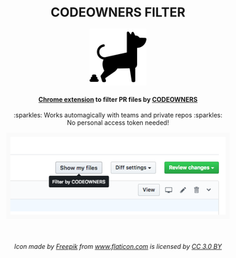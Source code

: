 <h1 align="center">
  CODEOWNERS FILTER
</h1>

<p align="center">
    <img src="docs/icon.png" alt="logo" />
</p>

<h4 align="center">
  <a href="https://chrome.google.com/webstore/detail/codeowners-filter/cdbbcicplakoajgcidhcihkffapomdhi">Chrome extension</a> to filter PR files by <a href="https://help.github.com/articles/about-codeowners/">CODEOWNERS</a>
</h4>

<p align="center">
  :sparkles: Works automagically with teams and private repos :sparkles:
  <br />
  No personal access token needed!
</p>

<p align="center">
  <img src="docs/screenshot.png" alt="screenshot" />
</p>

<br />

<h6 align="center">
  Icon made by <a href="http://www.freepik.com" title="Freepik">Freepik</a> from <a href="https://www.flaticon.com/" title="Flaticon">www.flaticon.com</a> is licensed by <a href="http://creativecommons.org/licenses/by/3.0/" title="Creative Commons BY 3.0" target="_blank">CC 3.0 BY</a>
</h6>
